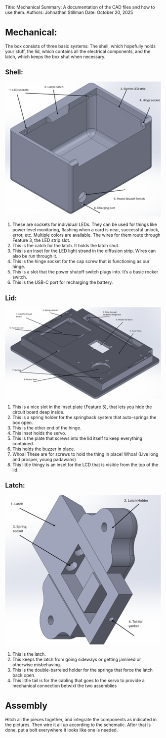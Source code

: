 Title:   Mechanical
Summary: A documentation of the CAD files and how to use them.
Authors: Johnathan Stillman
Date:    October 20, 2025

# Mechanical:
The box consists of three basic systems: The shell, which hopefully holds your stuff, the lid, which contains all the electrical components, and the latch, which keeps the box shut when necessary.

## Shell:

![image](res/box.png)

1. These are sockets for individual LEDs. They can be used for things like power level monitoring, flashing when a card is near, successful unlock, error, etc. Multiple colors are available. The wires for them route through Feature 3, the LED strip slot.
2. This is the catch for the latch. It holds the latch shut.
3. This is an inset for the LED light strand in the diffusion strip. Wires can also be run through it.
4. This is the hinge socket for the cap screw that is functioning as our hinge.
5. This is a slot that the power shutoff switch plugs into. It’s a basic rocker switch.
6. This is the USB-C port for recharging the battery.

## Lid:

![image](res/lid.png)

1. This is a nice slot in the Inset plate {Feature 5}, that lets you hide the circuit board deep inside.
2. This is a spring holder for the springback system that auto-springs the box open.
3. This is the other end of the hinge.
4. This inset holds the servo.
5. This is the plate that screws into the lid itself to keep everything contained.
6. This holds the buzzer in place.
7. Whoa! These are for screws to hold the thing in place! Whoa! (Live long and prosper, young padawans)
8. This little thingy is an inset for the LCD that is visible from the top of the lid.

## Latch:

![image](res/latch.png)

1. This is the latch.
2. This keeps the latch from going sideways or getting jammed or otherwise misbehaving.
3. This is the double-barreled holder for the springs that force the latch back open.
4. This little tail is for the cabling that goes to the servo to provide a mechanical connection betwixt the two assemblies

# Assembly

Hitch all the pieces together, and integrate the components as indicated in the pictures. Then wire it all up according to the schematic. After that is done, put a bolt everywhere it looks like one is needed. 
